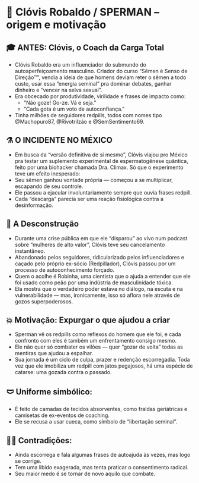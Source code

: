 # 🧬 Clóvis Robaldo / SPERMAN – origem e motivação

## 🎓 ANTES: Clóvis, o Coach da Carga Total
- Clóvis Robaldo era um influenciador do submundo do autoaperfeiçoamento masculino. Criador do curso “Sêmen é Senso de Direção™”, vendia a ideia de que homens deviam reter o sêmen a todo custo, usar essa “energia seminal” pra dominar debates, ganhar dinheiro e “vencer na selva sexual”.
- Era obcecado por produtividade, virilidade e frases de impacto como:
	- “Não goze! Go-ze. Vá e seja.”
	- “Cada gota é um voto de autoconfiança.”
- Tinha milhões de seguidores redpills, todos com nomes tipo @Machopuro87, @Rivotrilzão e @SemSentimento69.

## ⚗️ O INCIDENTE NO MÉXICO
- Em busca da “versão definitiva de si mesmo”, Clóvis viajou pro México pra testar um suplemento experimental de espermatogênese quântica, feito por uma biohacker chamada Dra. Climax. Só que o experimento teve um efeito inesperado:
- Seu sêmen ganhou vontade própria — começou a se multiplicar, escapando de seu controle.
- Ele passou a ejacular involuntariamente sempre que ouvia frases redpill.
- Cada “descarga” parecia ser uma reação fisiológica contra a desinformação.

## 🧠 A Desconstrução
- Durante uma crise pública em que ele “disparou” ao vivo num podcast sobre “mulheres de alto valor”, Clóvis teve seu cancelamento instantâneo.
- Abandonado pelos seguidores, ridicularizado pelos influenciadores e caçado pelo próprio ex-sócio (Redpillador), Clóvis passou por um processo de autoconhecimento forçado.
- Quem o acolhe é Robinha, uma cientista que o ajuda a entender que ele foi usado como peão por uma indústria de masculinidade tóxica.
- Ela mostra que o verdadeiro poder estava no diálogo, na escuta e na vulnerabilidade — mas, ironicamente, isso só aflora nele através de gozos superpoderosos.

## 💥 Motivação: Expurgar o que ajudou a criar
- Sperman vê os redpills como reflexos do homem que ele foi, e cada confronto com eles é também um enfrentamento consigo mesmo.
- Ele não quer só combater os vilões — quer “gozar de volta” todas as mentiras que ajudou a espalhar.
- Sua jornada é um ciclo de culpa, prazer e redenção escorregadia. Toda vez que ele imobiliza um redpill com jatos pegajosos, há uma espécie de catarse: uma gozada contra o passado.

## 🩲 Uniforme simbólico:
- É feito de camadas de tecidos absorventes, como fraldas geriátricas e camisetas de ex-eventos de coaching.
- Ele se recusa a usar cueca, como símbolo de “libertação seminal”.

## 🤹‍♂️ Contradições:
- Ainda escorrega e fala algumas frases de autoajuda às vezes, mas logo se corrige.
- Tem uma libido exagerada, mas tenta praticar o consentimento radical.
- Seu maior medo é se tornar de novo aquilo que combate.